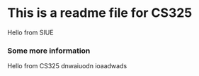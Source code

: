 # This is a readme file for CS325

Hello from SIUE

### Some more information

Hello from CS325  dnwaiuodn ioaadwads